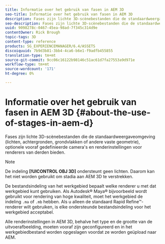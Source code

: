 ```yaml
---
title: Informatie over het gebruik van fasen in AEM 3D
seo-title: Informatie over het gebruik van fasen in AEM 3D
description: Fases zijn lichte 3D-scènebestanden die de standaardweergaveomgeving bieden.
seo-description: Fases zijn lichte 3D-scènebestanden die de standaardweergaveomgeving bieden.
uuid: 9098278c-0467-45ea-98ad-7f345c314d9e
contentOwner: Rick Brough
topic-tags: 3D
content-type: reference
products: SG_EXPERIENCEMANAGER/6.4/ASSETS
discoiquuid: 7b9d3b81-3bb4-4ca6-b6e1-f9adfb455855
translation-type: tm+mt
source-git-commit: 9cc06c16122b98146c51ac61d7fa27553a9d971e
workflow-type: tm+mt
source-wordcount: '171'
ht-degree: 0%

---
```



# Informatie over het gebruik van fasen in AEM 3D {#about-the-use-of-stages-in-aem-d}

Fases zijn lichte 3D-scènebestanden die de standaardweergaveomgeving (lichten, achtergronden, grondvlakken of andere vaste geometrie), optionele vooraf gedefinieerde camera&#39;s en renderinstellingen voor renderers van derden bieden.

>[!NOTE]
>
>De indeling **[!UICONTROL OBJ 3D]** ondersteunt geen lichten. Daarom kan het niet worden gebruikt om stadia aan AEM 3D te verstrekken.

De bestandsindeling van het werkgebied bepaalt welke renderer u met dat werkgebied kunt gebruiken. Als Autodesk® Maya® bijvoorbeeld wordt gebruikt voor rendering van hoge kwaliteit, moet het werkgebied de indeling `.ma` of `.mb` hebben. Als u alleen de standaard Rapid Refine™-renderer wilt gebruiken, is elke ondersteunde bestandsindeling voor het werkgebied acceptabel.

Alle renderinstellingen in AEM 3D, behalve het type en de grootte van de uitvoerafbeelding, moeten vooraf zijn geconfigureerd en in het werkgebiedbestand worden opgeslagen voordat ze worden geüpload naar AEM.